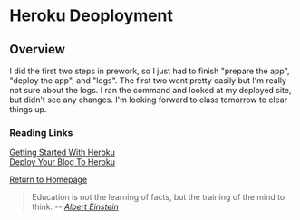 # Heroku Deoployment
 
  
## Overview
I did the first two steps in prework, so I just had to finish "prepare the app", "deploy the app", and "logs".  The first two went pretty easily but I'm really not sure about the logs.  I ran the command and looked at my deployed site, but didn't see any changes. I'm looking forward to class tomorrow to clear things up.  



### Reading Links
[Getting Started With Heroku](https://ancient-harbor-56305.herokuapp.com/)<br>
[Deploy Your Blog To Heroku](https://howtonode.org/deploy-blog-to-heroku)



[Return to Homepage](https://claudiobailon.github.io/reading-notes/301.html)


 
>Education is not the learning of facts,
>but the training of the mind to think.
> -- <cite>[Albert Einstein][1]</cite>

[1]:https://www.goodreads.com/quotes/6137386-education-is-not-the-learning-of-facts-but-the-training 
